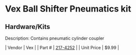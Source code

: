 # Vex Ball Shifter Pneumatics kit
## Hardware/Kits
Description: 	Contains pneumatic cylinder coupler 

| Vendor | Vex | 
| Part # | [217-4252](http://www.vexrobotics.com/vexpro/motion/gearboxes/3cimballshifter/217-4252.html) | 
| Unit Price | $9.99 | 
